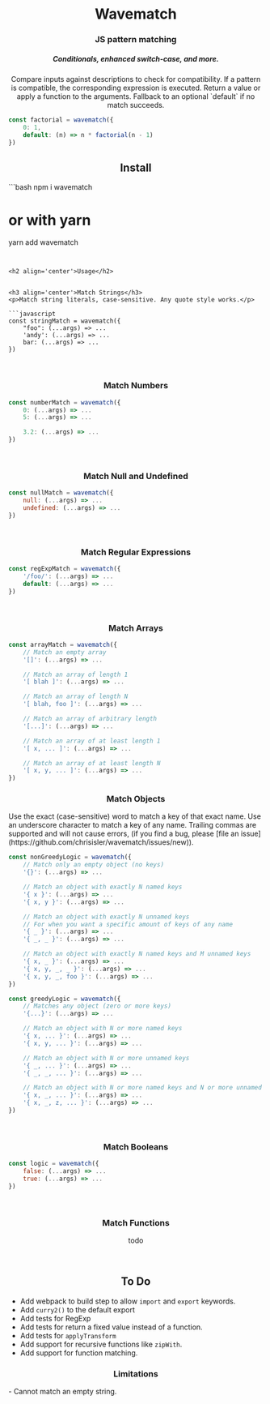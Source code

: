 <h1 align='center'>Wavematch</h1>
<h3 align='center'><strong>JS pattern matching</strong></h3>
<h5 align='center'><strong>Conditionals, enhanced switch-case, and more.</strong></h5>

<p align='center'>
Compare inputs against descriptions to check for compatibility.
If a pattern is compatible, the corresponding expression is executed.
Return a value or apply a function to the arguments.
Fallback to an optional `default` if no match succeeds.
</p>

```JavaScript
const factorial = wavematch({
    0: 1,
    default: (n) => n * factorial(n - 1)
})
```


<h2 align='center'>Install</h2>
```bash
npm i wavematch

# or with yarn
yarn add wavematch
```


<h2 align='center'>Usage</h2>


<h3 align='center'>Match Strings</h3>
<p>Match string literals, case-sensitive. Any quote style works.</p>

```javascript
const stringMatch = wavematch({
    "foo": (...args) => ...
    'andy': (...args) => ...
    bar: (...args) => ...
})
```
<br>


<h3 align='center'>Match Numbers</h3>

```javascript
const numberMatch = wavematch({
    0: (...args) => ...
    5: (...args) => ...

    3.2: (...args) => ...
})
```
<br>


<h3 align='center'>Match Null and Undefined</h3>

```javascript
const nullMatch = wavematch({
    null: (...args) => ...
    undefined: (...args) => ...
})
```
<br>


<h3 align='center'>Match Regular Expressions</h3>

```javascript
const regExpMatch = wavematch({
    '/foo/': (...args) => ...
    default: (...args) => ...
})
```
<br>


<h3 align='center'>Match Arrays</h3>

```javascript
const arrayMatch = wavematch({
    // Match an empty array
    '[]': (...args) => ...

    // Match an array of length 1
    '[ blah ]': (...args) => ...

    // Match an array of length N
    '[ blah, foo ]': (...args) => ...

    // Match an array of arbitrary length
    '[...]': (...args) => ...

    // Match an array of at least length 1
    '[ x, ... ]': (...args) => ...

    // Match an array of at least length N
    '[ x, y, ... ]': (...args) => ...
})
```


<h3 align='center'>Match Objects</h3>
Use the exact (case-sensitive) word to match a key of that exact name.
Use an underscore character to match a key of any name.
Trailing commas are supported and will not cause errors, (if you find a bug,
please [file an issue](https://github.com/chrisisler/wavematch/issues/new)).

```javascript
const nonGreedyLogic = wavematch({
    // Match only an empty object (no keys)
    '{}': (...args) => ...

    // Match an object with exactly N named keys
    '{ x }': (...args) => ...
    '{ x, y }': (...args) => ...

    // Match an object with exactly N unnamed keys
    // For when you want a specific amount of keys of any name
    '{ _ }': (...args) => ...
    '{ _, _ }': (...args) => ...

    // Match an object with exactly N named keys and M unnamed keys
    '{ x, _ }': (...args) => ...
    '{ x, y, _, _ }': (...args) => ...
    '{ x, y, _, foo }': (...args) => ...
})

const greedyLogic = wavematch({
    // Matches any object (zero or more keys)
    '{...}': (...args) => ...

    // Match an object with N or more named keys
    '{ x, ... }': (...args) => ...
    '{ x, y, ... }': (...args) => ...

    // Match an object with N or more unnamed keys
    '{ _, ... }': (...args) => ...
    '{ _, _, ... }': (...args) => ...

    // Match an object with N or more named keys and N or more unnamed keys
    '{ x, _, ... }': (...args) => ...
    '{ x, _, z, ... }': (...args) => ...
})
```
<br>


<h3 align='center'>Match Booleans</h3>

```javascript
const logic = wavematch({
    false: (...args) => ...
    true: (...args) => ...
})
```
<br>


<h3 align='center'>Match Functions</h3>
<p align='center'>todo</p>
<br>


<h2 align='center'>To Do</h2>

- Add webpack to build step to allow `import` and `export` keywords.
- Add `curry2()` to the default export
- Add tests for RegExp
- Add tests for return a fixed value instead of a function.
- Add tests for `applyTransform`
- Add support for recursive functions like `zipWith`.
- Add support for function matching.

<h3 align='center'>Limitations</h3>
- Cannot match an empty string.
